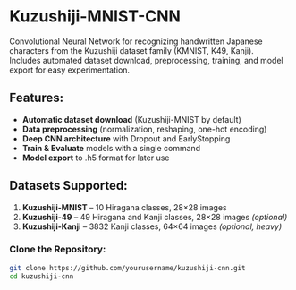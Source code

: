 # Kuzushiji-MNIST-CNN

Convolutional Neural Network for recognizing handwritten Japanese characters from the Kuzushiji dataset family (KMNIST, K49, Kanji).  
Includes automated dataset download, preprocessing, training, and model export for easy experimentation.


##  Features:
- **Automatic dataset download** (Kuzushiji-MNIST by default)
- **Data preprocessing** (normalization, reshaping, one-hot encoding)
- **Deep CNN architecture** with Dropout and EarlyStopping
- **Train & Evaluate** models with a single command
- **Model export** to .h5 format for later use
  

## Datasets Supported:
1. **Kuzushiji-MNIST** – 10 Hiragana classes, 28×28 images  
2. **Kuzushiji-49** – 49 Hiragana and Kanji classes, 28×28 images *(optional)*  
3. **Kuzushiji-Kanji** – 3832 Kanji classes, 64×64 images *(optional, heavy)*  



###  Clone the Repository:
```bash
git clone https://github.com/yourusername/kuzushiji-cnn.git
cd kuzushiji-cnn
